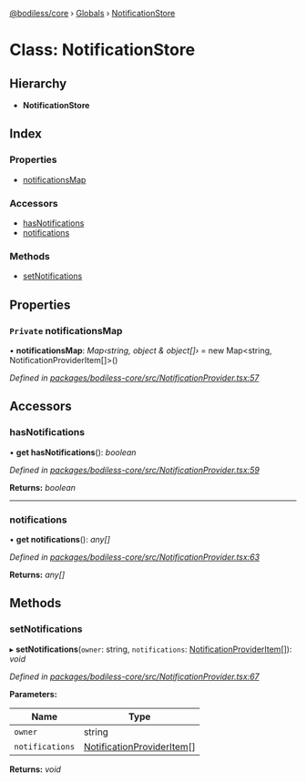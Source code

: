[@bodiless/core](../README.md) › [Globals](../globals.md) › [NotificationStore](notificationstore.md)

# Class: NotificationStore

## Hierarchy

* **NotificationStore**

## Index

### Properties

* [notificationsMap](notificationstore.md#private-notificationsmap)

### Accessors

* [hasNotifications](notificationstore.md#hasnotifications)
* [notifications](notificationstore.md#notifications)

### Methods

* [setNotifications](notificationstore.md#setnotifications)

## Properties

### `Private` notificationsMap

• **notificationsMap**: *Map‹string, object & object[]›* = new Map<string, NotificationProviderItem[]>()

*Defined in [packages/bodiless-core/src/NotificationProvider.tsx:57](https://github.com/johnsonandjohnson/Bodiless-JS/blob/6bf6b1f/packages/bodiless-core/src/NotificationProvider.tsx#L57)*

## Accessors

###  hasNotifications

• **get hasNotifications**(): *boolean*

*Defined in [packages/bodiless-core/src/NotificationProvider.tsx:59](https://github.com/johnsonandjohnson/Bodiless-JS/blob/6bf6b1f/packages/bodiless-core/src/NotificationProvider.tsx#L59)*

**Returns:** *boolean*

___

###  notifications

• **get notifications**(): *any[]*

*Defined in [packages/bodiless-core/src/NotificationProvider.tsx:63](https://github.com/johnsonandjohnson/Bodiless-JS/blob/6bf6b1f/packages/bodiless-core/src/NotificationProvider.tsx#L63)*

**Returns:** *any[]*

## Methods

###  setNotifications

▸ **setNotifications**(`owner`: string, `notifications`: [NotificationProviderItem](../globals.md#notificationprovideritem)[]): *void*

*Defined in [packages/bodiless-core/src/NotificationProvider.tsx:67](https://github.com/johnsonandjohnson/Bodiless-JS/blob/6bf6b1f/packages/bodiless-core/src/NotificationProvider.tsx#L67)*

**Parameters:**

Name | Type |
------ | ------ |
`owner` | string |
`notifications` | [NotificationProviderItem](../globals.md#notificationprovideritem)[] |

**Returns:** *void*
